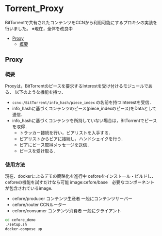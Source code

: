 # Torrent_Proxy
BitTorrentで共有されたコンテンツをCCNから利用可能にするプロキシの実装を行いました。
※現在，全体を改良中

- [Proxy](#Proxy)
    - [概要](#概要)

<a id="Proxy"></a>
## Proxy

### 概要
Proxyは，BitTorrentのピースを要求するInterestを受け付けるモジュールである．
以下のような機能を持つ．

* `ccnx:/BitTorrent/info_hash/piece_index` の名前を持つInterestを受信．
* info_hashに基づくコンテンツのピース(piece_indexのピース)をDataとして送信．
* info_hashに基づくコンテンツを所持していない場合は，BitTorrentでピースを取得．
  * トラッカー接続を行い，ピアリストを入手する．
  * ピアリストからピアに接続し，ハンドシェイクを行う．
  * ピアにピース取得メッセージを送信．
  * ピースを受け取る．

### 使用方法
現在、dockerによるデモの簡略化を進行中
ceforeをインストール・ビルドし、ceforeの機能を試すだけなら可能
image:cefore/base　必要なコンポーネントが包含されているimage.

* cefore/producer
コンテンツ生産者
一般にコンテンツサーバー
* cefore/router
CCNルーター
* cefore/consumer
コンテンツ消費者
一般にクライアント
```bash
cd cefore_demo
./setup.sh
docker-compose up
```

